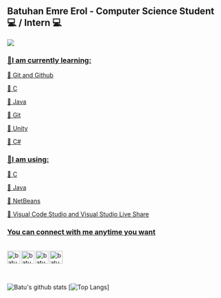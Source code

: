 ## Batuhan Emre Erol -  Computer Science Student 💻 / Intern :computer: ##

  <a href="https://www.linkedin.com/in/batuhan-emre-erol-0a3298203/">
  <img src="https://img.shields.io/badge/linkedin-%230077B5.svg?&style=for-the-badge&logo=linkedin&logoColor=white" />

### 🔎I am currently learning: 


🥮
Git and Github

🥮
C

🥮
Java

🥮
Git

🥮
Unity

🥮
C#

### 🔮I am using: 


🥮
C

🥮
Java

🥮
NetBeans

🥮
Visual Code Studio and Visual Studio Live Share




### You can connect with me anytime you want

<br/>

<a href="https://www.linkedin.com/in/batuhan-emre-erol-0a3298203/">
  <img align="left" alt="batuhan-emre-erol-0a3298203 | LinkedIn" width="30px" src="https://cdn.jsdelivr.net/npm/simple-icons@v3/icons/linkedin.svg" />
</a>
<a href="https://twitter.com/batueerol">
  <img align="left" alt="batueerol | Twitter" width="30px" src="https://cdn.jsdelivr.net/npm/simple-icons@v3/icons/twitter.svg" />
</a>
<a href="https://www.instagram.com/batueerol/">
  <img align="left" alt="batueerol | Instagram" width="30px" src="https://cdn.jsdelivr.net/npm/simple-icons@v3/icons/instagram.svg" />
</a>
<a href="https://www.hackerrank.com/batueerol">
  <img align="left" alt="batueerol | Hackerrank" width="30px" src="https://cdn.jsdelivr.net/npm/simple-icons@v3/icons/hackerrank.svg" />
  
</a> <br>

<br />

![Batu's github stats](https://github-readme-stats.vercel.app/api?username=batueerol&show_icons=true&theme=tokyonight)
[![Top Langs](https://github-readme-stats.vercel.app/api/top-langs/?username=batueerol&show_icons=true&theme=tokyonight)]
